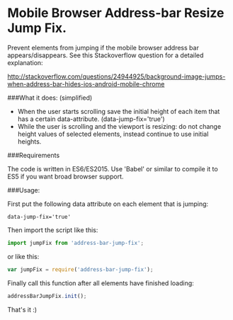 

Mobile Browser Address-bar Resize Jump Fix.
===========================================

Prevent elements from jumping if the mobile browser address bar appears/disappears.
See this Stackoverflow question for a detailed explanation:

http://stackoverflow.com/questions/24944925/background-image-jumps-when-address-bar-hides-ios-android-mobile-chrome

###What it does: (simplified)
* When the user starts scrolling save the initial height of each item that has a certain data-attribute. (data-jump-fix='true')
* While the user is scrolling and the viewport is resizing: do not change height values of selected elements, instead continue to use initial heights.

###Requirements

The code is written in ES6/ES2015. Use 'Babel' or similar to compile it to ES5 if you want broad browser support. 

###Usage:

First put the following data attribute on each element that is jumping: 

`data-jump-fix='true'`

Then import the script like this:

```javascript
import jumpFix from 'address-bar-jump-fix';
```
    
or like this:

```javascript
var jumpFix = require('address-bar-jump-fix');
```

Finally call this function after all elements have finished loading:

```javascript
addressBarJumpFix.init();
```


That's it :)